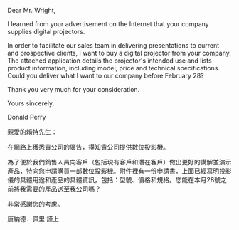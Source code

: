 Dear Mr. Wright,

I learned from your advertisement on the Internet that your company
supplies digital projectors.

In order to facilitate our sales team in delivering presentations to
current and prospective clients, I want to buy a digital projector from
your company. The attached application details the projector\'s intended
use and lists product information, including model, price and technical
specifications. Could you deliver what I want to our company before
February 28?

Thank you very much for your consideration.

Yours sincerely,

Donald Perry

親愛的賴特先生：

在網路上獲悉貴公司的廣告，得知貴公司提供數位投影機。

為了便於我們銷售人員向客戶（包括現有客戶和潛在客戶）做出更好的講解並演示產品，特向您申請購買一部數位投影機。附件裡有一份申請書，上面已經寫明投影儀的具體用途和產品的具體資訊，包括：型號、價格和規格。您能在本月28號之前將我需要的產品送至我公司嗎？

非常感謝您的考慮。

唐納德．佩里 謹上
